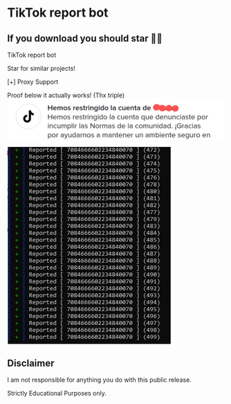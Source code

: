  # TikTok report bot

## If you download you should star 🤷‍♂️


TikTok report bot

Star for similar projects! 
 
[+] Proxy Support


Proof below it actually works! (Thx triple)
![Screenshot](reportProof.jpg)
 
 
![Screenshot](Capture.PNG) 
 


## Disclaimer
I am not responsible for anything you do with this public release.

Strictly Educational Purposes only.
